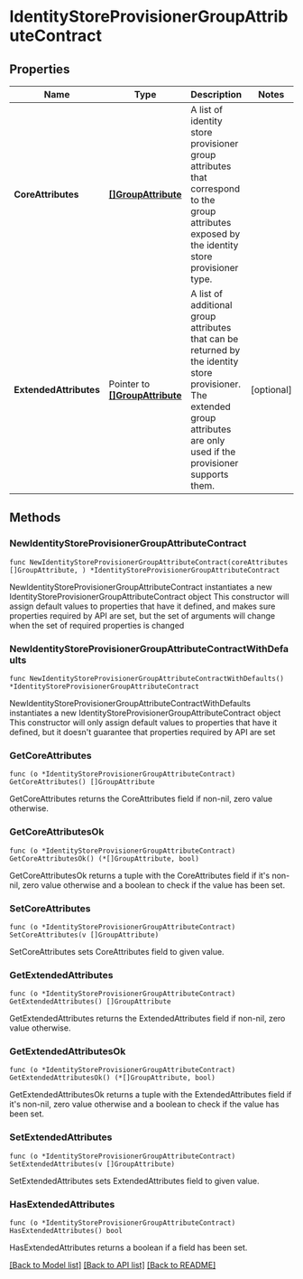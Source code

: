 # IdentityStoreProvisionerGroupAttributeContract

## Properties

Name | Type | Description | Notes
------------ | ------------- | ------------- | -------------
**CoreAttributes** | [**[]GroupAttribute**](GroupAttribute.md) | A list of identity store provisioner group attributes that correspond to the group attributes exposed by the identity store provisioner type. | 
**ExtendedAttributes** | Pointer to [**[]GroupAttribute**](GroupAttribute.md) | A list of additional group attributes that can be returned by the identity store provisioner. The extended group attributes are only used if the provisioner supports them. | [optional] 

## Methods

### NewIdentityStoreProvisionerGroupAttributeContract

`func NewIdentityStoreProvisionerGroupAttributeContract(coreAttributes []GroupAttribute, ) *IdentityStoreProvisionerGroupAttributeContract`

NewIdentityStoreProvisionerGroupAttributeContract instantiates a new IdentityStoreProvisionerGroupAttributeContract object
This constructor will assign default values to properties that have it defined,
and makes sure properties required by API are set, but the set of arguments
will change when the set of required properties is changed

### NewIdentityStoreProvisionerGroupAttributeContractWithDefaults

`func NewIdentityStoreProvisionerGroupAttributeContractWithDefaults() *IdentityStoreProvisionerGroupAttributeContract`

NewIdentityStoreProvisionerGroupAttributeContractWithDefaults instantiates a new IdentityStoreProvisionerGroupAttributeContract object
This constructor will only assign default values to properties that have it defined,
but it doesn't guarantee that properties required by API are set

### GetCoreAttributes

`func (o *IdentityStoreProvisionerGroupAttributeContract) GetCoreAttributes() []GroupAttribute`

GetCoreAttributes returns the CoreAttributes field if non-nil, zero value otherwise.

### GetCoreAttributesOk

`func (o *IdentityStoreProvisionerGroupAttributeContract) GetCoreAttributesOk() (*[]GroupAttribute, bool)`

GetCoreAttributesOk returns a tuple with the CoreAttributes field if it's non-nil, zero value otherwise
and a boolean to check if the value has been set.

### SetCoreAttributes

`func (o *IdentityStoreProvisionerGroupAttributeContract) SetCoreAttributes(v []GroupAttribute)`

SetCoreAttributes sets CoreAttributes field to given value.


### GetExtendedAttributes

`func (o *IdentityStoreProvisionerGroupAttributeContract) GetExtendedAttributes() []GroupAttribute`

GetExtendedAttributes returns the ExtendedAttributes field if non-nil, zero value otherwise.

### GetExtendedAttributesOk

`func (o *IdentityStoreProvisionerGroupAttributeContract) GetExtendedAttributesOk() (*[]GroupAttribute, bool)`

GetExtendedAttributesOk returns a tuple with the ExtendedAttributes field if it's non-nil, zero value otherwise
and a boolean to check if the value has been set.

### SetExtendedAttributes

`func (o *IdentityStoreProvisionerGroupAttributeContract) SetExtendedAttributes(v []GroupAttribute)`

SetExtendedAttributes sets ExtendedAttributes field to given value.

### HasExtendedAttributes

`func (o *IdentityStoreProvisionerGroupAttributeContract) HasExtendedAttributes() bool`

HasExtendedAttributes returns a boolean if a field has been set.


[[Back to Model list]](../README.md#documentation-for-models) [[Back to API list]](../README.md#documentation-for-api-endpoints) [[Back to README]](../README.md)


